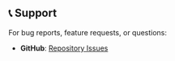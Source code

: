 ## 📞 Support

For bug reports, feature requests, or questions:
- **GitHub**: [Repository Issues](https://github.com/osseta/ruby-rails-toolkit)